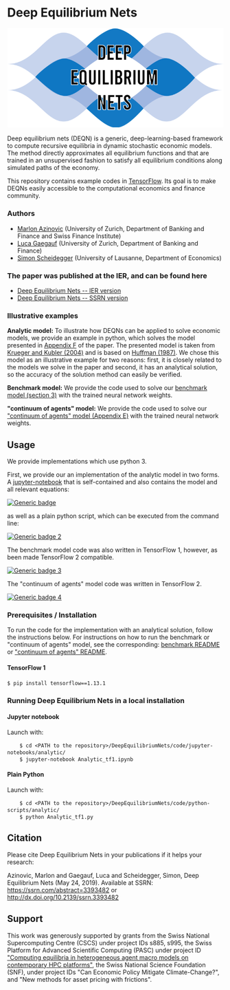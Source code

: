 # Deep Equilibrium Nets

<p align="center">
<img src="screens/DEQN.png" width="600px"/>
</p>


Deep equilibrium nets (DEQN) is a generic, deep-learning-based framework to compute recursive equilibria in dynamic stochastic economic models. The method directly approximates all equilibrium functions and that are trained in an unsupervised fashion to satisfy all equilibrium conditions along simulated paths of the economy.

This repository contains example codes in [TensorFlow](https://www.tensorflow.org/). Its goal is to make DEQNs easily accessible to the computational economics and finance community.


### Authors
* [Marlon Azinovic](https://sites.google.com/view/marlonazinovic/home) (University of Zurich, Department of Banking and Finance and Swiss Finance Institute)
* [Luca Gaegauf](https://www.bf.uzh.ch/en/persons/gaegauf-luca/team) (University of Zurich, Department of Banking and Finance)
* [Simon Scheidegger](https://sites.google.com/site/simonscheidegger/) (University of Lausanne, Department of Economics)

### The paper was published at the IER, and can be found here
* [Deep Equilibrium Nets -- IER version](https://onlinelibrary.wiley.com/doi/epdf/10.1111/iere.12575)
* [Deep Equilibrium Nets -- SSRN version](https://papers.ssrn.com/sol3/papers.cfm?abstract_id=3393482)

### Illustrative examples

**Analytic model:** To illustrate how DEQNs can be applied to solve economic models, we provide an example in python, which solves the model presented in [Appendix F](https://papers.ssrn.com/sol3/papers.cfm?abstract_id=3393482) of the paper.
The presented model is taken from [Krueger and Kubler (2004)](https://www.sciencedirect.com/science/article/pii/S0165188903001118) and is based on [Huffman (1987)](https://www.journals.uchicago.edu/doi/10.1086/261445). We chose this model as an illustrative example for two reasons: first, it is closely related to the models we solve in the paper and second, it has an analytical solution, so the accuracy of the solution method can easily be verified.

**Benchmark model:** We provide the code used to solve our [benchmark model (section 3)](https://papers.ssrn.com/sol3/papers.cfm?abstract_id=3393482) with the trained neural network weights.

**"continuum of agents" model:** We provide the code used to solve our ["continuum of agents" model (Appendix E)](https://papers.ssrn.com/sol3/papers.cfm?abstract_id=3393482) with the trained neural network weights.

## Usage
We provide implementations which use python 3.

First, we provide our an implementation of the analytic model in two forms. A [jupyter-notebook](https://jupyter.org/) that is self-contained and also contains the model and all relevant equations:

[![Generic badge](https://img.shields.io/badge/jupyter%20nbviewer-DEQN-green)](https://nbviewer.jupyter.org/github/sischei/DeepEquilibriumNets/blob/master/code/jupyter-notebooks/analytic/Analytic_tf1.ipynb)

as well as a plain python script, which can be executed from the command line:

[![Generic badge 2](https://img.shields.io/badge/analytic-DEQN-green)](code/python-scripts/analytic)

The benchmark model code was also written in TensorFlow 1, however, as been made TensorFlow 2 compatible.

[![Generic badge 3](https://img.shields.io/badge/benchmark-DEQN-green)](code/python-scripts/benchmark)

The "continuum of agents" model code was written in TensorFlow 2.

[![Generic badge 4](https://img.shields.io/badge/continuum%20of%20agents-DEQN-green)](code/python-scripts/continuum_of_agents)

### Prerequisites / Installation

To run the code for the implementation with an analytical solution, follow the instructions below. For instructions on how to run the benchmark or "continuum of agents" model, see the corresponding: [benchmark README](code/python-scripts/benchmark) or ["continuum of agents" README](code/python-scripts/continuum_of_agents).

#### TensorFlow 1
```shell
$ pip install tensorflow==1.13.1
```

### Running Deep Equilibrium Nets in a local installation

#### Jupyter notebook

Launch with:
```shell
    $ cd <PATH to the repository>/DeepEquilibriumNets/code/jupyter-notebooks/analytic/
    $ jupyter-notebook Analytic_tf1.ipynb
```


#### Plain Python
Launch with:
```shell
    $ cd <PATH to the repository>/DeepEquilibriumNets/code/python-scripts/analytic/
    $ python Analytic_tf1.py
```

## Citation

Please cite Deep Equilibrium Nets in your publications if it helps your research:

Azinovic, Marlon and Gaegauf, Luca and Scheidegger, Simon, Deep Equilibrium Nets (May 24, 2019).
Available at SSRN: https://ssrn.com/abstract=3393482 or http://dx.doi.org/10.2139/ssrn.3393482


## Support

This work was generously supported by grants from the Swiss National Supercomputing Centre (CSCS) under project IDs s885, s995, the Swiss Platform for Advanced Scientific Computing (PASC) under project ID ["Computing equilibria in heterogeneous agent macro models on contemporary HPC platforms"](https://www.pasc-ch.org/projects/2017-2020/call-for-pasc-hpc-software-development-project-proposals), the Swiss National Science Foundation (SNF), under project IDs "Can Economic Policy Mitigate Climate-Change?", and "New methods for asset pricing with frictions".
